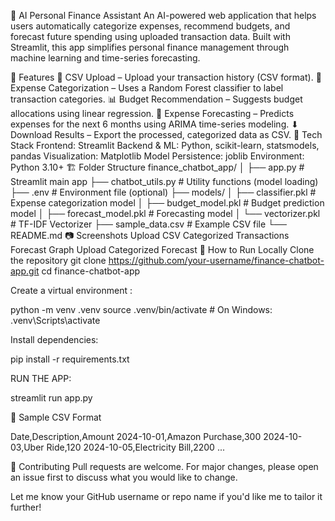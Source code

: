 💸 AI Personal Finance Assistant
An AI-powered web application that helps users automatically categorize expenses, recommend budgets, and forecast future spending using uploaded transaction data. Built with Streamlit, this app simplifies personal finance management through machine learning and time-series forecasting.

🚀 Features
📂 CSV Upload – Upload your transaction history (CSV format).
🧠 Expense Categorization – Uses a Random Forest classifier to label transaction categories.
📊 Budget Recommendation – Suggests budget allocations using linear regression.
🔮 Expense Forecasting – Predicts expenses for the next 6 months using ARIMA time-series modeling.
⬇ Download Results – Export the processed, categorized data as CSV.
🧰 Tech Stack
Frontend: Streamlit
Backend & ML: Python, scikit-learn, statsmodels, pandas
Visualization: Matplotlib
Model Persistence: joblib
Environment: Python 3.10+
🏗 Folder Structure
finance_chatbot_app/
│
├── app.py                  # Streamlit main app
├── chatbot_utils.py        # Utility functions (model loading)
├── .env                    # Environment file (optional)
├── models/
│   ├── classifier.pkl       # Expense categorization model
│   ├── budget_model.pkl     # Budget prediction model
│   ├── forecast_model.pkl   # Forecasting model
│   └── vectorizer.pkl       # TF-IDF Vectorizer
├── sample_data.csv         # Example CSV file
└── README.md
📷 Screenshots
Upload CSV	Categorized Transactions	Forecast Graph
Upload	Categorized	Forecast
🧪 How to Run Locally
Clone the repository
git clone https://github.com/your-username/finance-chatbot-app.git
cd finance-chatbot-app

Create a virtual environment :

python -m venv .venv source .venv/bin/activate # On Windows: .venv\Scripts\activate

Install dependencies:

pip install -r requirements.txt

RUN THE APP:

streamlit run app.py

📁 Sample CSV Format

Date,Description,Amount 2024-10-01,Amazon Purchase,300 2024-10-03,Uber Ride,120 2024-10-05,Electricity Bill,2200 ...

🙌 Contributing Pull requests are welcome. For major changes, please open an issue first to discuss what you would like to change.

Let me know your GitHub username or repo name if you'd like me to tailor it further!

